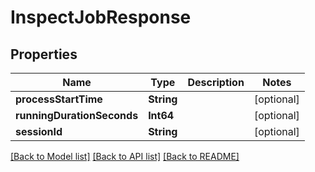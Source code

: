 # InspectJobResponse

## Properties
Name | Type | Description | Notes
------------ | ------------- | ------------- | -------------
**processStartTime** | **String** |  | [optional] 
**runningDurationSeconds** | **Int64** |  | [optional] 
**sessionId** | **String** |  | [optional] 

[[Back to Model list]](../README.md#documentation-for-models) [[Back to API list]](../README.md#documentation-for-api-endpoints) [[Back to README]](../README.md)


